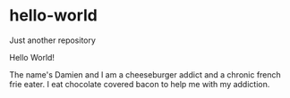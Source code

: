 # hello-world
Just another repository

Hello World!

The name's Damien and I am a cheeseburger addict and a chronic french frie eater.
I eat chocolate covered bacon to help me with my addiction.
